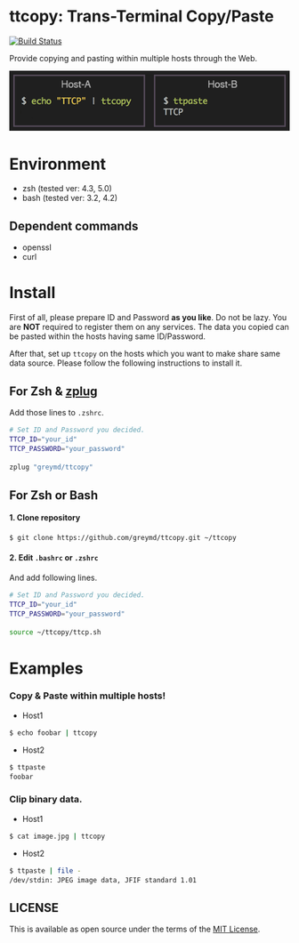 # ttcopy: Trans-Terminal Copy/Paste

[![Build Status](https://travis-ci.org/greymd/ttcopy.svg?branch=master)](https://travis-ci.org/greymd/ttcopy)

Provide copying and pasting within multiple hosts through the Web.

![Introduction Image](./img/ttcp_intro_img.png)

# Environment
  * zsh (tested ver: 4.3, 5.0)
  * bash (tested ver: 3.2, 4.2)

## Dependent commands
  * openssl
  * curl

# Install
First of all, please prepare ID and Password **as you like**.
Do not be lazy. You are **NOT** required to register them on any services.
The data you copied can be pasted within the hosts having same ID/Password.

After that, set up `ttcopy` on the hosts which you want to make share same data source.
Please follow the following instructions to install it.

## For Zsh & [zplug](zplug/zplug)

Add those lines to `.zshrc`.

```sh
# Set ID and Password you decided.
TTCP_ID="your_id"
TTCP_PASSWORD="your_password"

zplug "greymd/ttcopy"
```

## For Zsh or Bash

#### 1. Clone repository

```sh
$ git clone https://github.com/greymd/ttcopy.git ~/ttcopy
```

#### 2. Edit `.bashrc` or `.zshrc`

And add following lines.

```sh
# Set ID and Password you decided.
TTCP_ID="your_id"
TTCP_PASSWORD="your_password"

source ~/ttcopy/ttcp.sh
```

# Examples

### Copy & Paste within multiple hosts!

* Host1
```sh
$ echo foobar | ttcopy
```

* Host2
```sh
$ ttpaste
foobar
```

### Clip binary data.

* Host1
```sh
$ cat image.jpg | ttcopy
```

* Host2
```sh
$ ttpaste | file -
/dev/stdin: JPEG image data, JFIF standard 1.01
```

## LICENSE

This is available as open source under the terms of the [MIT License](http://opensource.org/licenses/MIT).
